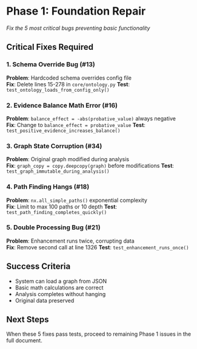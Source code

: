 # Phase 1: Foundation Repair
*Fix the 5 most critical bugs preventing basic functionality*

## Critical Fixes Required

### 1. Schema Override Bug (#13)
**Problem**: Hardcoded schema overrides config file  
**Fix**: Delete lines 15-278 in `core/ontology.py`
**Test**: `test_ontology_loads_from_config_only()`

### 2. Evidence Balance Math Error (#16)
**Problem**: `balance_effect = -abs(probative_value)` always negative  
**Fix**: Change to `balance_effect = probative_value`
**Test**: `test_positive_evidence_increases_balance()`

### 3. Graph State Corruption (#34)
**Problem**: Original graph modified during analysis  
**Fix**: `graph_copy = copy.deepcopy(graph)` before modifications
**Test**: `test_graph_immutable_during_analysis()`

### 4. Path Finding Hangs (#18)
**Problem**: `nx.all_simple_paths()` exponential complexity  
**Fix**: Limit to max 100 paths or 10 depth
**Test**: `test_path_finding_completes_quickly()`

### 5. Double Processing Bug (#21)
**Problem**: Enhancement runs twice, corrupting data  
**Fix**: Remove second call at line 1326
**Test**: `test_enhancement_runs_once()`

## Success Criteria
- System can load a graph from JSON
- Basic math calculations are correct
- Analysis completes without hanging
- Original data preserved

## Next Steps
When these 5 fixes pass tests, proceed to remaining Phase 1 issues in the full document.